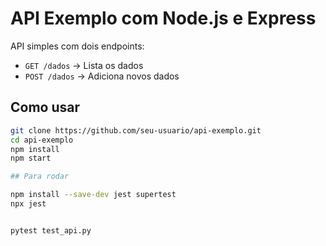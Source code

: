 # API Exemplo com Node.js e Express

API simples com dois endpoints:

- `GET /dados` → Lista os dados
- `POST /dados` → Adiciona novos dados

## Como usar

```bash
git clone https://github.com/seu-usuario/api-exemplo.git
cd api-exemplo
npm install
npm start

## Para rodar

npm install --save-dev jest supertest
npx jest


pytest test_api.py

